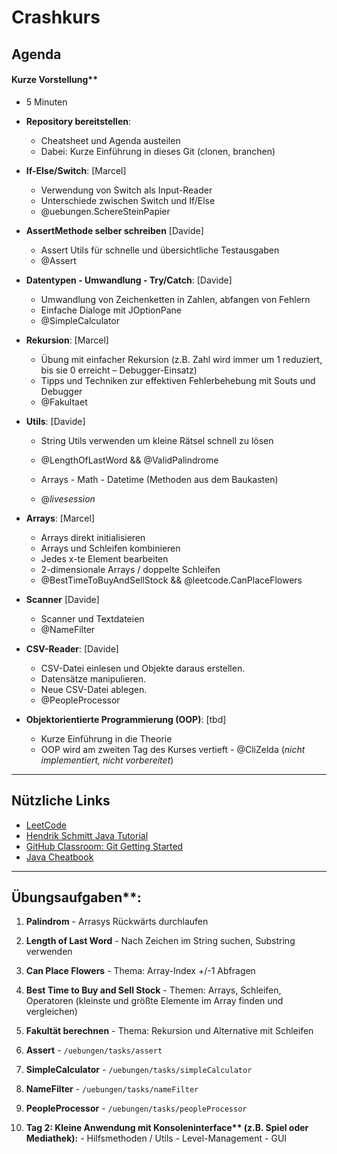 # Crashkurs

## Agenda 

#### Kurze Vorstellung** 
  - 5 Minuten

- **Repository bereitstellen**:
  - Cheatsheet und Agenda austeilen
  - Dabei: Kurze Einführung in dieses Git (clonen, branchen)

- **If-Else/Switch**: [Marcel]
  - Verwendung von Switch als Input-Reader
  - Unterschiede zwischen Switch und If/Else
  - @uebungen.SchereSteinPapier

- **AssertMethode selber schreiben** [Davide]
  - Assert Utils für schnelle und übersichtliche Testausgaben 
  - @Assert

- **Datentypen - Umwandlung - Try/Catch**:  [Davide]
  - Umwandlung von Zeichenketten in Zahlen, abfangen von Fehlern 
  - Einfache Dialoge mit JOptionPane
  - @SimpleCalculator
 
- **Rekursion**: [Marcel] 
  - Übung mit einfacher Rekursion (z.B. Zahl wird immer um 1 reduziert, bis sie 0 erreicht – Debugger-Einsatz)
  - Tipps und Techniken zur effektiven Fehlerbehebung mit Souts und Debugger
  - @Fakultaet

- **Utils**: [Davide]
  - String Utils verwenden um kleine Rätsel schnell zu lösen
  - @LengthOfLastWord && @ValidPalindrome 
  
  - Arrays - Math - Datetime (Methoden aus dem Baukasten)
  - @_livesession_

- **Arrays**: [Marcel]
  - Arrays direkt initialisieren
  - Arrays und Schleifen kombinieren
  - Jedes x-te Element bearbeiten
  - 2-dimensionale Arrays / doppelte Schleifen
  - @BestTimeToBuyAndSellStock && @leetcode.CanPlaceFlowers

- **Scanner**  [Davide]
  - Scanner und Textdateien
  - @NameFilter


- **CSV-Reader**: [Davide]
  - CSV-Datei einlesen und Objekte daraus erstellen.
  - Datensätze manipulieren. 
  - Neue CSV-Datei ablegen.
  - @PeopleProcessor

- **Objektorientierte Programmierung (OOP)**: [tbd]
  - Kurze Einführung in die Theorie
  - OOP wird am zweiten Tag des Kurses vertieft
  - @CliZelda (_nicht implementiert, nicht vorbereitet_)
 
 ---
 

## Nützliche Links

- [LeetCode](https://leetcode.com/problem-list/a3mmw8fj/)
- [Hendrik Schmitt Java Tutorial](https://www.youtube.com/watch?v=8baa27uPo0U&list=PLdRbhbTUg6E6yb8dp7ty2Uw3FggKDDgjT)
- [GitHub Classroom: Git Getting Started](https://classroom.github.com/classrooms/187568833-ovgu-fin-24-einfinf/assignments/git-getting-started)
- [Java Cheatbook](https://github.com/OvGU-FIN-24/crash-kurs-nov24/blob/results/resources/java_cheatbook.md)


---

## Übungsaufgaben**:
  1. **Palindrom** 
    - Arrasys Rückwärts durchlaufen
  2. **Length of Last Word** 
    - Nach Zeichen im String suchen, Substring verwenden 
  3. **Can Place Flowers** 
    - Thema: Array-Index +/-1 Abfragen
  4. **Best Time to Buy and Sell Stock** 
    - Themen: Arrays, Schleifen, Operatoren (kleinste und größte Elemente im Array finden und vergleichen)
  5. **Fakultät berechnen** 
    - Thema: Rekursion und Alternative mit Schleifen
  6. **Assert** 
    - `/uebungen/tasks/assert`
  7. **SimpleCalculator** 
    - `/uebungen/tasks/simpleCalculator`
  8. **NameFilter** 
    - `/uebungen/tasks/nameFilter`
  9. **PeopleProcessor** 
    - `/uebungen/tasks/peopleProcessor`

  99. __Tag 2: Kleine Anwendung mit Konsoleninterface** (z.B. Spiel oder Mediathek):__
    - Hilfsmethoden / Utils
    - Level-Management
    - GUI

